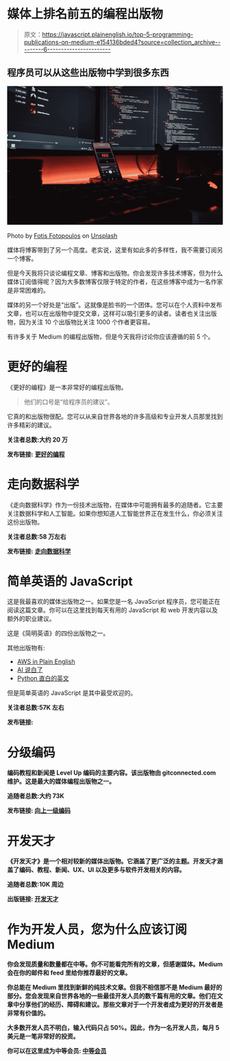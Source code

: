 # 媒体上排名前五的编程出版物

> 原文：<https://javascript.plainenglish.io/top-5-programming-publications-on-medium-e154136bded4?source=collection_archive---------6----------------------->

## 程序员可以从这些出版物中学到很多东西

![](img/b015ec57fb746656d0532d78f69cc05d.png)

Photo by [Fotis Fotopoulos](https://unsplash.com/@ffstop?utm_source=medium&utm_medium=referral) on [Unsplash](https://unsplash.com?utm_source=medium&utm_medium=referral)

媒体将博客带到了另一个高度。老实说，这里有如此多的多样性，我不需要订阅另一个博客。

但是今天我将只谈论编程文章、博客和出版物。你会发现许多技术博客，但为什么媒体订阅值得呢？因为大多数博客仅限于特定的作者，在这些博客中成为一名作家是非常困难的。

媒体的另一个好处是“出版”。这就像是脸书的一个团体。您可以在个人资料中发布文章，也可以在出版物中提交文章，这样可以吸引更多的读者。读者也关注出版物，因为关注 10 个出版物比关注 1000 个作者更容易。

有许多关于 Medium 的编程出版物，但是今天我将讨论你应该遵循的前 5 个。

# 更好的编程

《更好的编程》是一本非常好的编程出版物。

> 他们的口号是“给程序员的建议”。

它真的和出版物很配。您可以从来自世界各地的许多高级和专业开发人员那里找到许多精彩的建议。

**关注者总数:大约 20 万**

**发布链接:** [**更好的编程**](https://betterprogramming.pub/)

# 走向数据科学

《走向数据科学》作为一份技术出版物，在媒体中可能拥有最多的追随者。它主要关注数据科学和人工智能。如果你想知道人工智能世界正在发生什么，你必须关注这份出版物。

**关注者总数:58 万左右**

**发布链接:** [**走向数据科学**](https://towardsdatascience.com/)

# 简单英语的 JavaScript

这是我最喜欢的媒体出版物之一。如果您是一名 JavaScript 程序员，您可能正在阅读这篇文章。你可以在这里找到每天有用的 JavaScript 和 web 开发内容以及额外的职业建议。

这是《简明英语》的四份出版物之一。

其他出版物有:

*   [AWS in Plain English](http://aws.plainenglish.io)
*   [AI 说白了](http://ai.plainenglish.io)
*   [Python 直白的英文](http://python.plainenglish.io)

但是简单英语的 JavaScript 是其中最受欢迎的。

**关注者总数:57K 左右**

**发布链接:**[](https://javascript.plainenglish.io/)

# **分级编码**

**编码教程和新闻是 Level Up 编码的主要内容。该出版物由 gitconnected.com 维护。这是最大的媒体编程出版物之一。**

****追随者总数:大约 73K****

****发布链接:** [**向上一级编码**](https://levelup.gitconnected.com/)**

# **开发天才**

**《开发天才》是一个相对较新的媒体出版物。它涵盖了更广泛的主题。开发天才涵盖了编码、教程、新闻、UX、UI 以及更多与软件开发相关的内容。**

****追随者总数:10K 周边****

****出版链接:** [**开发天才**](https://blog.devgenius.io/)**

# **作为开发人员，您为什么应该订阅 Medium**

**你会发现质量和数量都在中等。你不可能看完所有的文章，但感谢媒体。Medium 会在你的邮件和 feed 里给你推荐最好的文章。**

**你总能在 Medium 里找到新鲜的纯技术文章。但我不相信那不是 Medium 最好的部分。您会发现来自世界各地的一些最佳开发人员的数千篇有用的文章。他们在文章中分享他们的经历、障碍和建议。那些文章对于一个开发者成为更好的开发者是非常有价值的。**

**大多数开发人员不明白，输入代码只占 50%。因此，作为一名开发人员，每月 5 美元是一笔非常好的投资。**

**你可以在这里成为中等会员: [**中等会员**](https://thefemaleprogrammer.medium.com/membership)**